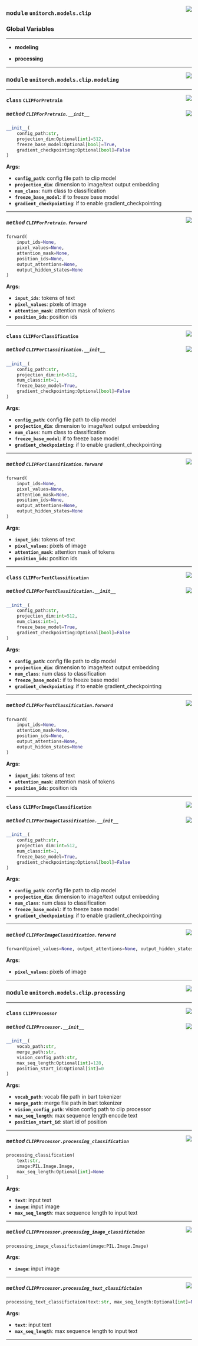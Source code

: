 <!-- markdownlint-disable -->

<a href="https://github.com/fuliucansheng/unitorch/blob/master/unitorch/models/clip/__init__.py#L0"><img align="right" style="float:right;" src="https://img.shields.io/badge/-source-cccccc?style=flat-square"></a>

### <kbd>module</kbd> `unitorch.models.clip`




### **Global Variables**
---------------
- **modeling**

- **processing**





---


<!-- markdownlint-disable -->

<a href="https://github.com/fuliucansheng/unitorch/blob/master/unitorch/models/clip/modeling.py#L0"><img align="right" style="float:right;" src="https://img.shields.io/badge/-source-cccccc?style=flat-square"></a>

### <kbd>module</kbd> `unitorch.models.clip.modeling`






---

<a href="https://github.com/fuliucansheng/unitorch/blob/master/unitorch/models/clip/modeling.py#L31"><img align="right" style="float:right;" src="https://img.shields.io/badge/-source-cccccc?style=flat-square"></a>

#### <kbd>class</kbd> `CLIPForPretrain`




<a href="https://github.com/fuliucansheng/unitorch/blob/master/unitorch/models/clip/modeling.py#L32"><img align="right" style="float:right;" src="https://img.shields.io/badge/-source-cccccc?style=flat-square"></a>

##### <kbd>method</kbd> `CLIPForPretrain.__init__`

```python
__init__(
    config_path:str,
    projection_dim:Optional[int]=512,
    freeze_base_model:Optional[bool]=True,
    gradient_checkpointing:Optional[bool]=False
)
```



**Args:**
 
 - <b>`config_path`</b>:  config file path to clip model 
 - <b>`projection_dim`</b>:  dimension to image/text output embedding 
 - <b>`num_class`</b>:  num class to classification 
 - <b>`freeze_base_model`</b>:  if to freeze base model 
 - <b>`gradient_checkpointing`</b>:  if to enable gradient_checkpointing 




---

<a href="https://github.com/fuliucansheng/unitorch/blob/master/unitorch/models/clip/modeling.py#L87"><img align="right" style="float:right;" src="https://img.shields.io/badge/-source-cccccc?style=flat-square"></a>

##### <kbd>method</kbd> `CLIPForPretrain.forward`

```python
forward(
    input_ids=None,
    pixel_values=None,
    attention_mask=None,
    position_ids=None,
    output_attentions=None,
    output_hidden_states=None
)
```



**Args:**
 
 - <b>`input_ids`</b>:  tokens of text 
 - <b>`pixel_values`</b>:  pixels of image 
 - <b>`attention_mask`</b>:  attention mask of tokens 
 - <b>`position_ids`</b>:  position ids 


---

<a href="https://github.com/fuliucansheng/unitorch/blob/master/unitorch/models/clip/modeling.py#L133"><img align="right" style="float:right;" src="https://img.shields.io/badge/-source-cccccc?style=flat-square"></a>

#### <kbd>class</kbd> `CLIPForClassification`




<a href="https://github.com/fuliucansheng/unitorch/blob/master/unitorch/models/clip/modeling.py#L134"><img align="right" style="float:right;" src="https://img.shields.io/badge/-source-cccccc?style=flat-square"></a>

##### <kbd>method</kbd> `CLIPForClassification.__init__`

```python
__init__(
    config_path:str,
    projection_dim:int=512,
    num_class:int=1,
    freeze_base_model=True,
    gradient_checkpointing:Optional[bool]=False
)
```



**Args:**
 
 - <b>`config_path`</b>:  config file path to clip model 
 - <b>`projection_dim`</b>:  dimension to image/text output embedding 
 - <b>`num_class`</b>:  num class to classification 
 - <b>`freeze_base_model`</b>:  if to freeze base model 
 - <b>`gradient_checkpointing`</b>:  if to enable gradient_checkpointing 




---

<a href="https://github.com/fuliucansheng/unitorch/blob/master/unitorch/models/clip/modeling.py#L190"><img align="right" style="float:right;" src="https://img.shields.io/badge/-source-cccccc?style=flat-square"></a>

##### <kbd>method</kbd> `CLIPForClassification.forward`

```python
forward(
    input_ids=None,
    pixel_values=None,
    attention_mask=None,
    position_ids=None,
    output_attentions=None,
    output_hidden_states=None
)
```



**Args:**
 
 - <b>`input_ids`</b>:  tokens of text 
 - <b>`pixel_values`</b>:  pixels of image 
 - <b>`attention_mask`</b>:  attention mask of tokens 
 - <b>`position_ids`</b>:  position ids 


---

<a href="https://github.com/fuliucansheng/unitorch/blob/master/unitorch/models/clip/modeling.py#L233"><img align="right" style="float:right;" src="https://img.shields.io/badge/-source-cccccc?style=flat-square"></a>

#### <kbd>class</kbd> `CLIPForTextClassification`




<a href="https://github.com/fuliucansheng/unitorch/blob/master/unitorch/models/clip/modeling.py#L234"><img align="right" style="float:right;" src="https://img.shields.io/badge/-source-cccccc?style=flat-square"></a>

##### <kbd>method</kbd> `CLIPForTextClassification.__init__`

```python
__init__(
    config_path:str,
    projection_dim:int=512,
    num_class:int=1,
    freeze_base_model=True,
    gradient_checkpointing:Optional[bool]=False
)
```



**Args:**
 
 - <b>`config_path`</b>:  config file path to clip model 
 - <b>`projection_dim`</b>:  dimension to image/text output embedding 
 - <b>`num_class`</b>:  num class to classification 
 - <b>`freeze_base_model`</b>:  if to freeze base model 
 - <b>`gradient_checkpointing`</b>:  if to enable gradient_checkpointing 




---

<a href="https://github.com/fuliucansheng/unitorch/blob/master/unitorch/models/clip/modeling.py#L276"><img align="right" style="float:right;" src="https://img.shields.io/badge/-source-cccccc?style=flat-square"></a>

##### <kbd>method</kbd> `CLIPForTextClassification.forward`

```python
forward(
    input_ids=None,
    attention_mask=None,
    position_ids=None,
    output_attentions=None,
    output_hidden_states=None
)
```



**Args:**
 
 - <b>`input_ids`</b>:  tokens of text 
 - <b>`attention_mask`</b>:  attention mask of tokens 
 - <b>`position_ids`</b>:  position ids 


---

<a href="https://github.com/fuliucansheng/unitorch/blob/master/unitorch/models/clip/modeling.py#L306"><img align="right" style="float:right;" src="https://img.shields.io/badge/-source-cccccc?style=flat-square"></a>

#### <kbd>class</kbd> `CLIPForImageClassification`




<a href="https://github.com/fuliucansheng/unitorch/blob/master/unitorch/models/clip/modeling.py#L307"><img align="right" style="float:right;" src="https://img.shields.io/badge/-source-cccccc?style=flat-square"></a>

##### <kbd>method</kbd> `CLIPForImageClassification.__init__`

```python
__init__(
    config_path:str,
    projection_dim:int=512,
    num_class:int=1,
    freeze_base_model=True,
    gradient_checkpointing:Optional[bool]=False
)
```



**Args:**
 
 - <b>`config_path`</b>:  config file path to clip model 
 - <b>`projection_dim`</b>:  dimension to image/text output embedding 
 - <b>`num_class`</b>:  num class to classification 
 - <b>`freeze_base_model`</b>:  if to freeze base model 
 - <b>`gradient_checkpointing`</b>:  if to enable gradient_checkpointing 




---

<a href="https://github.com/fuliucansheng/unitorch/blob/master/unitorch/models/clip/modeling.py#L345"><img align="right" style="float:right;" src="https://img.shields.io/badge/-source-cccccc?style=flat-square"></a>

##### <kbd>method</kbd> `CLIPForImageClassification.forward`

```python
forward(pixel_values=None, output_attentions=None, output_hidden_states=None)
```



**Args:**
 
 - <b>`pixel_values`</b>:  pixels of image 




---


<!-- markdownlint-disable -->

<a href="https://github.com/fuliucansheng/unitorch/blob/master/unitorch/models/clip/processing.py#L0"><img align="right" style="float:right;" src="https://img.shields.io/badge/-source-cccccc?style=flat-square"></a>

### <kbd>module</kbd> `unitorch.models.clip.processing`






---

<a href="https://github.com/fuliucansheng/unitorch/blob/master/unitorch/models/clip/processing.py#L15"><img align="right" style="float:right;" src="https://img.shields.io/badge/-source-cccccc?style=flat-square"></a>

#### <kbd>class</kbd> `CLIPProcessor`




<a href="https://github.com/fuliucansheng/unitorch/blob/master/unitorch/models/clip/processing.py#L16"><img align="right" style="float:right;" src="https://img.shields.io/badge/-source-cccccc?style=flat-square"></a>

##### <kbd>method</kbd> `CLIPProcessor.__init__`

```python
__init__(
    vocab_path:str,
    merge_path:str,
    vision_config_path:str,
    max_seq_length:Optional[int]=128,
    position_start_id:Optional[int]=0
)
```



**Args:**
 
 - <b>`vocab_path`</b>:  vocab file path in bart tokenizer 
 - <b>`merge_path`</b>:  merge file path in bart tokenizer 
 - <b>`vision_config_path`</b>:  vision config path to clip processor 
 - <b>`max_seq_length`</b>:  max sequence length encode text 
 - <b>`position_start_id`</b>:  start id of position 




---

<a href="https://github.com/fuliucansheng/unitorch/blob/master/unitorch/models/clip/processing.py#L53"><img align="right" style="float:right;" src="https://img.shields.io/badge/-source-cccccc?style=flat-square"></a>

##### <kbd>method</kbd> `CLIPProcessor.processing_classification`

```python
processing_classification(
    text:str,
    image:PIL.Image.Image,
    max_seq_length:Optional[int]=None
)
```



**Args:**
 
 - <b>`text`</b>:  input text 
 - <b>`image`</b>:  input image 
 - <b>`max_seq_length`</b>:  max sequence length to input text 

---

<a href="https://github.com/fuliucansheng/unitorch/blob/master/unitorch/models/clip/processing.py#L159"><img align="right" style="float:right;" src="https://img.shields.io/badge/-source-cccccc?style=flat-square"></a>

##### <kbd>method</kbd> `CLIPProcessor.processing_image_classifictaion`

```python
processing_image_classifictaion(image:PIL.Image.Image)
```



**Args:**
 
 - <b>`image`</b>:  input image 

---

<a href="https://github.com/fuliucansheng/unitorch/blob/master/unitorch/models/clip/processing.py#L115"><img align="right" style="float:right;" src="https://img.shields.io/badge/-source-cccccc?style=flat-square"></a>

##### <kbd>method</kbd> `CLIPProcessor.processing_text_classifictaion`

```python
processing_text_classifictaion(text:str, max_seq_length:Optional[int]=None)
```



**Args:**
 
 - <b>`text`</b>:  input text 
 - <b>`max_seq_length`</b>:  max sequence length to input text 




---

